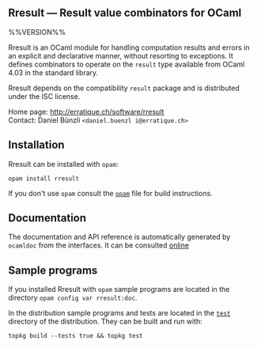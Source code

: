 Rresult — Result value combinators for OCaml
-------------------------------------------------------------------------------
%%VERSION%%

Rresult is an OCaml module for handling computation results and errors
in an explicit and declarative manner, without resorting to
exceptions. It defines combinators to operate on the `result` type
available from OCaml 4.03 in the standard library.

Rresult depends on the compatibility `result` package and is
distributed under the ISC license.

Home page: http://erratique.ch/software/rresult  
Contact: Daniel Bünzli `<daniel.buenzl i@erratique.ch>`

## Installation

Rresult can be installed with `opam`:

    opam install rresult

If you don't use `opam` consult the [`opam`](opam) file for build
instructions.

## Documentation

The documentation and API reference is automatically generated by
`ocamldoc` from the interfaces. It can be consulted [online][doc]

[doc]: http://erratique.ch/software/rresult/doc/


## Sample programs

If you installed Rresult with `opam` sample programs are located in
the directory `opam config var rresult:doc`.

In the distribution sample programs and tests are located in the
[`test`](test) directory of the distribution. They can be built and run
with:

    topkg build --tests true && topkg test
